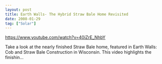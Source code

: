 ```yaml
---
layout: post
title: Earth Walls- The Hybrid Straw Bale Home Revisited
date: 2008-01-29
tag: ["Solar"]
---
```


https://www.youtube.com/watch?v=40iZrE_NhbY  

Take a look at the nearly finished Straw Bale home, featured in Earth Walls: Cob and Straw Bale Construction in Wisconsin. This video highlights the finishin...